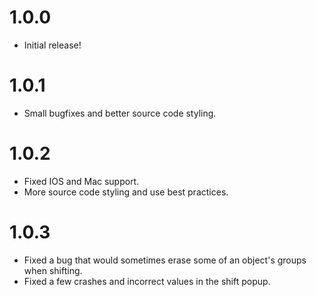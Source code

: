 # 1.0.0
- Initial release!

# 1.0.1
- Small bugfixes and better source code styling.

# 1.0.2
- Fixed IOS and Mac support.
- More source code styling and use best practices.

# 1.0.3
- Fixed a bug that would sometimes erase some of an object's groups when shifting.
- Fixed a few crashes and incorrect values in the shift popup.
